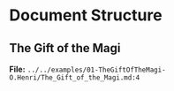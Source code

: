 # Document Structure

## The Gift of the Magi
**File:** `../../examples/01-TheGiftOfTheMagi-O.Henri/The_Gift_of_the_Magi.md:4`
